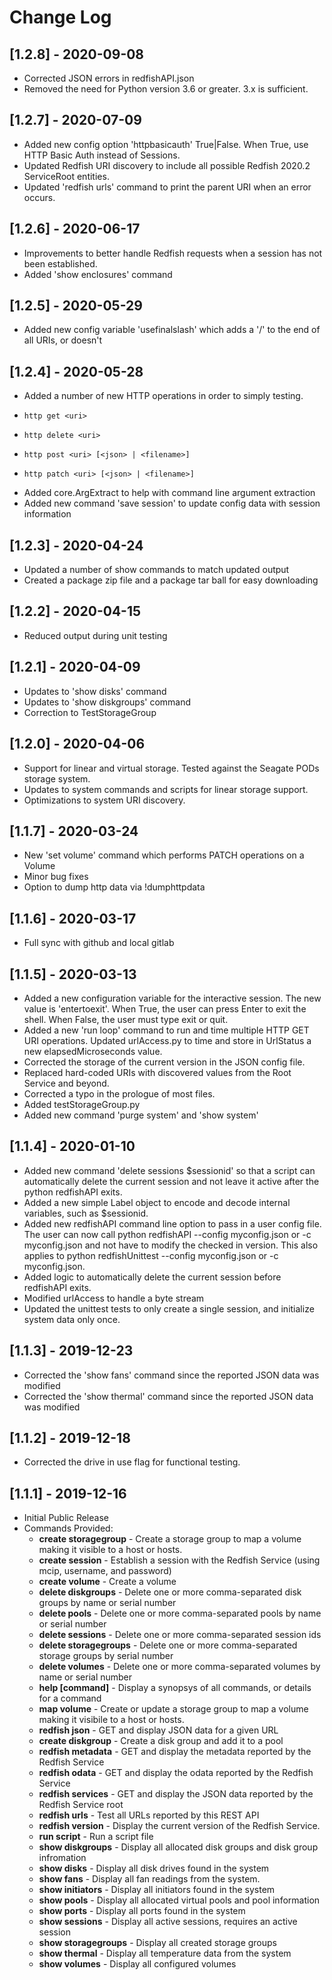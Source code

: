 # Change Log

## [1.2.8] - 2020-09-08
- Corrected JSON errors in redfishAPI.json
- Removed the need for Python version 3.6 or greater. 3.x is sufficient.

## [1.2.7] - 2020-07-09
- Added new config option 'httpbasicauth' True|False. When True, use HTTP Basic Auth instead of Sessions.
- Updated Redfish URI discovery to include all possible Redfish 2020.2 ServiceRoot entities.
- Updated 'redfish urls' command to print the parent URI when an error occurs. 

## [1.2.6] - 2020-06-17
- Improvements to better handle Redfish requests when a session has not been established.
- Added 'show enclosures' command 

## [1.2.5] - 2020-05-29
- Added new config variable 'usefinalslash' which adds a '/' to the end of all URIs, or doesn't

## [1.2.4] - 2020-05-28
- Added a number of new HTTP operations in order to simply testing.
-     http get <uri> 
-     http delete <uri>
-     http post <uri> [<json> | <filename>]
-     http patch <uri> [<json> | <filename>]
- Added core.ArgExtract to help with command line argument extraction
- Added new command 'save session' to update config data with session information

## [1.2.3] - 2020-04-24
- Updated a number of show commands to match updated output 
- Created a package zip file and a package tar ball for easy downloading

## [1.2.2] - 2020-04-15
- Reduced output during unit testing

## [1.2.1] - 2020-04-09
- Updates to 'show disks' command
- Updates to 'show diskgroups' command
- Correction to TestStorageGroup

## [1.2.0] - 2020-04-06
- Support for linear and virtual storage. Tested against the Seagate PODs storage system. 
- Updates to system commands and scripts for linear storage support.
- Optimizations to system URI discovery.

## [1.1.7] - 2020-03-24
- New 'set volume' command which performs PATCH operations on a Volume
- Minor bug fixes
- Option to dump http data via !dumphttpdata

## [1.1.6] - 2020-03-17
- Full sync with github and local gitlab

## [1.1.5] - 2020-03-13
- Added a new configuration variable for the interactive session. The new value is 'entertoexit'. When True,
  the user can press Enter to exit the shell. When False, the user must type exit or quit.
- Added a new 'run loop' command to run and time multiple HTTP GET URI operations. Updated urlAccess.py to
  time and store in UrlStatus a new elapsedMicroseconds value.
- Corrected the storage of the current version in the JSON config file.
- Replaced hard-coded URIs with discovered values from the Root Service and beyond.
- Corrected a typo in the prologue of most files.
- Added testStorageGroup.py
- Added new command 'purge system' and 'show system'

## [1.1.4] - 2020-01-10
- Added new command 'delete sessions $sessionid' so that a script can automatically delete the current
  session and not leave it active after the python redfishAPI exits.
- Added a new simple Label object to encode and decode internal variables, such as $sessionid.
- Added new redfishAPI command line option to pass in a user config file. The user can now call
  python redfishAPI --config myconfig.json or -c myconfig.json and not have to modify the checked in
  version. This also applies to python redfishUnittest --config myconfig.json or -c myconfig.json.
- Added logic to automatically delete the current session before redfishAPI exits.
- Modified urlAccess to handle a byte stream
- Updated the unittest tests to only create a single session, and initialize system data only once.

## [1.1.3] - 2019-12-23
- Corrected the 'show fans' command since the reported JSON data was modified
- Corrected the 'show thermal' command since the reported JSON data was modified

## [1.1.2] - 2019-12-18
- Corrected the drive in use flag for functional testing.

## [1.1.1] - 2019-12-16
- Initial Public Release
- Commands Provided:
    * **create storagegroup** - Create a storage group to map a volume making it visible to a host or hosts.
    * **create session** - Establish a session with the Redfish Service (using mcip, username, and password)
    * **create volume** - Create a volume
    * **delete diskgroups** - Delete one or more comma-separated disk groups by name or serial number
    * **delete pools** - Delete one or more comma-separated pools by name or serial number
    * **delete sessions** - Delete one or more comma-separated session ids
    * **delete storagegroups** - Delete one or more comma-separated storage groups by serial number
    * **delete volumes** - Delete one or more comma-separated volumes by name or serial number
    * **help [command]** - Display a synopsys of all commands, or details for a command
    * **map volume** - Create or update a storage group to map a volume making it visibile to a host or hosts.
    * **redfish json** - GET and display JSON data for a given URL
    * **create diskgroup** - Create a disk group and add it to a pool
    * **redfish metadata** - GET and display the metadata reported by the Redfish Service
    * **redfish odata** - GET and display the odata reported by the Redfish Service
    * **redfish services** - GET and display the JSON data reported by the Redfish Service root
    * **redfish urls** - Test all URLs reported by this REST API
    * **redfish version** - Display the current version of the Redfish Service.
    * **run script** - Run a script file
    * **show diskgroups** - Display all allocated disk groups and disk group infromation
    * **show disks** - Display all disk drives found in the system
    * **show fans** - Display all fan readings from the system.
    * **show initiators** - Display all initiators found in the system
    * **show pools** - Display all allocated virtual pools and pool information
    * **show ports** - Display all ports found in the system
    * **show sessions** - Display all active sessions, requires an active session
    * **show storagegroups** - Display all created storage groups
    * **show thermal** - Display all temperature data from the system
    * **show volumes** - Display all configured volumes